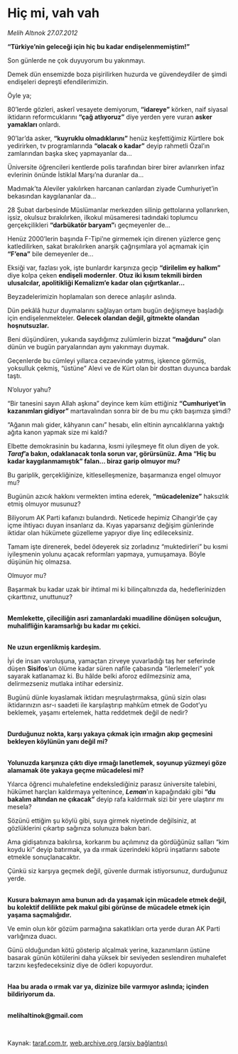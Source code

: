 # Hiç mi, vah vah

*Melih Altınok 27.07.2012*

<div class="yazi"><p><b>“Türkiye’nin geleceği için hiç bu kadar endişelenmemiştim!”</b></p>
<p>Son günlerde ne çok duyuyorum bu yakınmayı. </p>
<p>Demek dün ensemizde boza pişirilirken huzurda ve güvendeydiler de şimdi endişeleri depreşti efendilerimizin.</p>
<p>Öyle ya;</p>
<p>80’lerde gözleri, askerî vesayete demiyorum, <b>“idareye”</b> körken, naif siyasal iktidarın reformcuklarını <b>“çağ atlıyoruz”</b> diye yerden yere vuran <b>asker yamakları </b>onlardı.</p>
<p>90’lar’da asker, <b>“kuyruklu olmadıklarını”</b> henüz keşfettiğimiz Kürtlere bok yedirirken, tv programlarında <b>“olacak o kadar”</b> deyip rahmetli Özal’ın zamlarından başka skeç yapmayanlar da...</p>
<p>Üniversite öğrencileri kentlerde polis tarafından birer birer avlanırken infaz evlerinin önünde İstiklal Marşı’na duranlar da...</p>
<p>Madımak’ta Aleviler yakılırken harcanan canlardan ziyade Cumhuriyet’in bekasından kaygılananlar da...</p>
<p>28 Şubat darbesinde Müslümanlar merkezden silinip gettolarına yollanırken, işsiz, okulsuz bırakılırken, ilkokul müsameresi tadındaki toplumcu gerçekçilikleri <b>“darbükatör baryam”</b>ı geçmeyenler de... </p>
<p>Henüz 2000’lerin başında F-Tipi’ne girmemek için direnen yüzlerce genç katledilirken, sakat bırakılırken anarşik çağrışımlara yol açmamak için <b>“F’ena”</b> bile demeyenler de...</p>
<p>Eksiği var, fazlası yok, işte bunlardır karşınıza geçip <b>“dirilelim ey halkım”</b> diye kolpa çeken <b>endişeli modernler</b>. <b>Otuz iki kısım tekmili birden ulusalcılar, apolitikliği Kemalizm’e kadar olan çığırtkanlar...</b></p>
<p>Beyzadelerimizin hoplamaları son derece anlaşılır aslında.</p>
<p>Dün pekâlâ huzur duymalarını sağlayan ortam bugün değişmeye başladığı için endişelenmekteler. <b>Gelecek olandan değil, gitmekte olandan hoşnutsuzlar.</b></p>
<p>Beni düşündüren, yukarıda saydığımız zulümlerin bizzat <b>“mağduru”</b> olan dünün ve bugün paryalarından aynı yakınmayı duymak.</p>
<p>Geçenlerde bu cümleyi yıllarca cezaevinde yatmış, işkence görmüş, yoksulluk çekmiş, “üstüne” Alevi ve de Kürt olan bir dosttan duyunca bardak taştı.</p>
<p>N’oluyor yahu? </p>
<p>“Bir tanesini sayın Allah aşkına” deyince kem küm ettiğiniz <b>“Cumhuriyet’in kazanımları gidiyor”</b> martavalından sonra bir de bu mu çıktı başımıza şimdi?</p>
<p>“Ağanın malı gider, kâhyanın canı” hesabı, elin eltinin ayrıcalıklarına yaktığı ağıta kanon yapmak size mi kaldı? </p>
<p>Elbette demokrasinin bu kadarına, kısmi iyileşmeye fit olun diyen de yok. <b><i>Taraf</i>’a bakın, odaklanacak tonla sorun var, görürsünüz. Ama “Hiç bu kadar kaygılanmamıştık” falan... biraz garip olmuyor mu?</b></p>
<p>Bu gariplik, gerçekliğinize, kitleselleşmenize, başarmanıza engel olmuyor mu?</p>
<p>Bugünün azıcık hakkını vermekten imtina ederek, <b>“mücadelenize”</b> haksızlık etmiş olmuyor musunuz?</p>
<p>Biliyorum AK Parti kafanızı bulandırdı. Neticede hepimiz Cihangir’de çay içme ihtiyacı duyan insanlarız da. Kıyas yaparsanız değişim günlerinde iktidar olan hükümete güzelleme yapıyor diye linç edileceksiniz.</p>
<p>Tamam işte direnerek, bedel ödeyerek siz zorladınız “muktedirleri” bu kısmi iyileşmenin yolunu açacak reformları yapmaya, yumuşamaya. Böyle düşünün hiç olmazsa.</p>
<p>Olmuyor mu?</p>
<p>Başarmak bu kadar uzak bir ihtimal mi ki bilinçaltınızda da, hedeflerinizden çıkarttınız, unuttunuz?</p>
<p><b><br/>Memlekette, çileciliğin asri zamanlardaki muadiline dönüşen solcuğun, muhalifliğin karamsarlığı bu kadar mı çekici. </b></p>
<p><b><br/>Ne uzun ergenlikmiş kardeşim.</b></p>
<p>İyi de insan varoluşuna, yamaçtan zirveye yuvarladığı taş her seferinde düşen <b>Sisifos</b>’un ölüme kadar süren nafile çabasında “ilerlemeleri” yok sayarak katlanamaz ki. Bu hâlde belki aforoz edilmezsiniz ama, delirmezseniz mutlaka intihar edersiniz.</p>
<p>Bugünü dünle kıyaslamak iktidarı meşrulaştırmaksa, günü sizin olası iktidarınızın asr-ı saadeti ile karşılaştırıp mahkûm etmek de Godot’yu beklemek, yaşamı ertelemek, hatta reddetmek değil de nedir? </p>
<p><b><br/>Durduğunuz nokta, karşı yakaya çıkmak için ırmağın akıp geçmesini bekleyen köylünün yanı değil mi?</b></p>
<p><b><br/>Yolunuzda karşınıza çıktı diye ırmağı lanetlemek, soyunup yüzmeyi göze alamamak öte yakaya geçme mücadelesi mi? </b></p>
<p>Yılarca öğrenci muhalefetine endekslediğiniz parasız üniversite talebini, hükümet harçları kaldırmaya yeltenince, <b><i>Leman</i></b>’ın kapağındaki gibi <b>“du bakalım altından ne çıkacak”</b> deyip rafa kaldırmak sizi bir yere ulaştırır mı mesela?</p>
<p>Sözünü ettiğim şu köylü gibi, suya girmek niyetinde değilsiniz, at gözlüklerini çıkartıp sağınıza solunuza bakın bari. </p>
<p>Ama gidişatınıza bakılırsa, korkarım bu açılımınız da gördüğünüz salları “kim koydu ki” deyip batırmak, ya da ırmak üzerindeki köprü inşatlarını sabote etmekle sonuçlanacaktır.</p>
<p>Çünkü siz karşıya geçmek değil, güvenle durmak istiyorsunuz, durduğunuz yerde. </p>
<p><b><br/>Kusura bakmayın ama bunun adı da yaşamak için mücadele etmek değil, bu kolektif delilikte pek makul gibi görünse de mücadele etmek için yaşama saçmalığıdır.</b></p>
<p>Ve emin olun kör gözüm parmağına sakatlıkları orta yerde duran AK Parti varlığınıza duacı.</p>
<p>Günü olduğundan kötü gösterip alçalmak yerine, kazanımların üstüne basarak günün kötülerini daha yüksek bir seviyeden seslendiren muhalefet tarzını keşfedeceksiniz diye de ödleri kopuyordur. </p>
<p><b><br/>Haa bu arada o ırmak var ya, dizinize bile varmıyor aslında; içinden bildiriyorum da. </b></p>
<p><b><br/>melihaltinok@gmail.com</b></p>
<p><b> </b></p>
</div>

Kaynak: [taraf.com.tr](http://www.taraf.com.tr/melih-altinok/makale-hic-mi-vah-vah.htm), [web.archive.org (arşiv bağlantısı)](http://web.archive.org/web/20131115040554/http://www.taraf.com.tr/melih-altinok/makale-hic-mi-vah-vah.htm)
